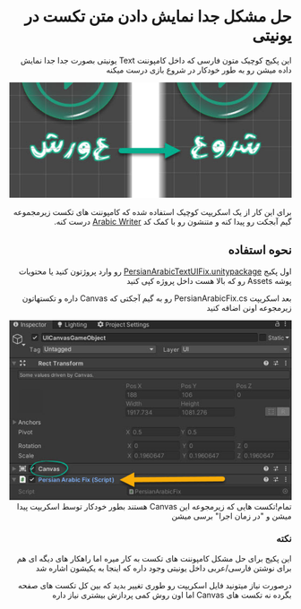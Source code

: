 <div dir="rtl">
  
# حل مشکل جدا نمایش دادن متن تکست در یونیتی

این پکیج کوچیک متون فارسی که داخل کامپوننت Text یونیتی بصورت جدا جدا نمایش داده میشن رو به طور خودکار در شروع بازی درست میکنه


![](https://github.com/bitCoder0/FixPersianArabicUITextUnity3D/blob/master/output%20demo.jpg?raw=true)

  

برای این کار از یک اسکریپت کوچیک استفاده شده که  کامپوننت های تکست زیرمجموعه گیم آبجکت رو پیدا کنه و متنشون رو با کمک کد [Arabic Writer](https://github.com/Konash/arabic-support-unity)  درست کنه.

  
## نحوه استفاده


اول پکیج [PersianArabicTextUIFix.unitypackage](https://raw.githubusercontent.com/bitCoder0/FixPersianArabicUITextUnity3D/master/PersianArabicTextUIFix.unitypackage)
 رو وارد پروژتون کنید یا محتویات پوشه Assets رو که بالا هست داخل پروژه کپی کنید

بعد اسکریپت PersianArabicFix.cs رو به گیم آجکتی که Canvas داره و تکستهاتون زیرمجوعه اونن اضافه کنید

![](https://github.com/bitCoder0/FixPersianArabicUITextUnity3D/blob/master/howTo.jpg?raw=true)  
تمام!تکست هایی که زیرمجوعه این Canvas هستند بطور خودکار توسط اسکریپت پیدا میشن و "در زمان اجرا" برسی میشن

  
### نکته
این پکیج برای حل مشکل کامپوننت های تکست به کار میره اما راهکار های دیگه ای هم برای نوشتن فارسی/عربی داخل یونیتی وجود داره که اینجا به یکیشون اشاره شد

درصورت نیاز میتونید فایل اسکریپت رو طوری تغییر بدید که بین کل تکست های صفحه بگرده نه تکست های Canvas اما اون روش کمی پردازش بیشتری نیاز داره
</div>
